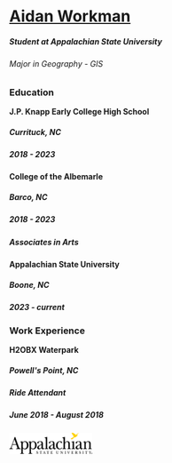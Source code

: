 # [Aidan Workman](mailto:workmanam1@appstate.edu)
##### Student at Appalachian State University
###### Major in Geography - GIS

### Education
**J.P. Knapp Early College High School**
##### Currituck, NC
##### 2018 - 2023
**College of the Albemarle**
##### Barco, NC
##### 2018 - 2023
##### Associates in Arts
**Appalachian State University**
##### Boone, NC
##### 2023 - current
### Work Experience
**H2OBX Waterpark**
##### Powell's Point, NC
##### Ride Attendant
##### June 2018 - August 2018


<img src="img/Appalachian_State_University_logo.png" width="150"/>

